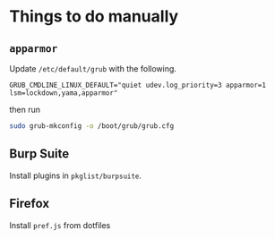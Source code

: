 # Things to do manually

## `apparmor`

Update `/etc/default/grub` with the following.

```
GRUB_CMDLINE_LINUX_DEFAULT="quiet udev.log_priority=3 apparmor=1 lsm=lockdown,yama,apparmor"
```

then run

```sh
sudo grub-mkconfig -o /boot/grub/grub.cfg
```

## Burp Suite

Install plugins in `pkglist/burpsuite`.

## Firefox

Install `pref.js` from dotfiles
